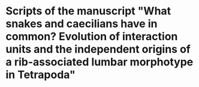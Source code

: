 # Scripts of the manuscript "What snakes and caecilians have in common? Evolution of interaction units and the independent origins of a rib-associated lumbar morphotype in Tetrapoda"
